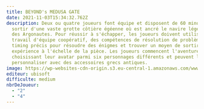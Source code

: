 ```yaml
---
title: BEYOND's MEDUSA GATE
date: 2021-11-03T15:34:32.762Z
description: Deux ou quatre joueurs font équipe et disposent de 60 minutes pour
  sortir d'une vaste grotte côtière égéenne où est ancré le navire légendaire
  des Argonautes. Pour réussir à s'échapper, les joueurs doivent utiliser un
  travail d'équipe coopératif, des compétences de résolution de problèmes et un
  timing précis pour résoudre des énigmes et trouver un moyen de sortir de cette
  expérience à l'échelle de la pièce. Les joueurs commencent l'aventure en
  choisissant leur avatar parmi six personnages différents et peuvent le
  personnaliser avec des accessoires grecs antiques.
image: https://wp-websites-cdn-origin.s3.eu-central-1.amazonaws.com/www.ubisoftescapegames.com/wp-content/uploads/2019/05/14231319/www.ubisoftescapegames.com-beyondmedusagate-atlas-1000x600.jpg
editeur: ubisoft
difficulte: medium
nbrDeJoueur:
  - "2"
  - "4"
---
```

